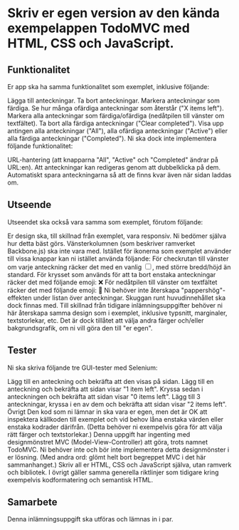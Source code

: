 # Skriv er egen version av den kända exempelappen TodoMVC med HTML, CSS och JavaScript.

## Funktionalitet
Er app ska ha samma funktionalitet som exemplet, inklusive följande:

Lägga till anteckningar.
Ta bort anteckningar.
Markera anteckningar som färdiga.
Se hur många ofärdiga anteckningar som återstår ("X items left").
Markera alla anteckningar som färdiga/ofärdiga (nedåtpilen till vänster om textfältet).
Ta bort alla färdiga anteckningar ("Clear completed").
Visa upp antingen alla anteckningar ("All"), alla ofärdiga anteckningar ("Active") eller alla färdiga anteckningar ("Completed").
Ni ska dock inte implementera följande funktionalitet:

URL-hantering (att knapparna "All", "Active" och "Completed" ändrar på URL:en).
Att anteckningar kan redigeras genom att dubbelklicka på dem.
Automatiskt spara anteckningarna så att de finns kvar även när sidan laddas om.
## Utseende
Utseendet ska också vara samma som exemplet, förutom följande:

Er design ska, till skillnad från exemplet, vara responsiv. Ni bedömer själva hur detta bäst görs.
Vänsterkolumnen (som beskriver ramverket Backbone.js) ska inte vara med.
Istället för ikonerna som exemplet använder till vissa knappar kan ni istället använda följande:
För checkrutan till vänster om varje anteckning räcker det med en vanlig <input type="checkbox">, med större bredd/höjd än standard.
För krysset som används för att ta bort enstaka anteckningar räcker det med följande emoji: ❌
För nedåtpilen till vänster om textfältet räcker det med följande emoji: 🔽
Ni behöver inte återskapa "pappershög"-effekten under listan över anteckningar. Skuggan runt huvudinnehållet ska dock finnas med.
Till skillnad från tidigare inlämningsuppgifter behöver ni här återskapa samma design som i exemplet, inklusive typsnitt, marginaler, textstorlekar, etc. Det är dock tillåtet att välja andra färger och/eller bakgrundsgrafik, om ni vill göra den till "er egen".

## Tester
Ni ska skriva följande tre GUI-tester med Selenium:

Lägg till en anteckning och bekräfta att den visas på sidan.
Lägg till en anteckning och bekräfta att sidan visar "1 item left". Kryssa sedan i anteckningen och bekräfta att sidan visar "0 items left".
Lägg till 3 anteckningar, kryssa i en av dem och bekräfta att sidan visar "2 items left".
Övrigt
Den kod som ni lämnar in ska vara er egen, men det är OK att inspektera källkoden till exemplet och vid behov låna enstaka värden eller enstaka kodrader därifrån. (Detta behöver ni exempelvis göra för att välja rätt färger och textstorlekar.)
Denna uppgift har ingenting med designmönstret MVC (Model-View-Controller) att göra, trots namnet TodoMVC. Ni behöver inte och bör inte implementera detta designmönster i er lösning. (Med andra ord: glömt helt bort begreppet MVC i det här sammanhanget.)
Skriv all er HTML, CSS och JavaScript själva, utan ramverk och bibliotek.
I övrigt gäller samma generella riktlinjer som tidigare kring exempelvis kodformatering och semantisk HTML.
## Samarbete
Denna inlämningsuppgift ska utföras och lämnas in i par.
